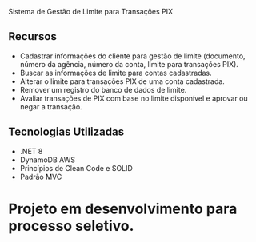 Sistema de Gestão de Limite para Transações PIX

## Recursos

- Cadastrar informações do cliente para gestão de limite (documento, número da agência, número da conta, limite para transações PIX).
- Buscar as informações de limite para contas cadastradas.
- Alterar o limite para transações PIX de uma conta cadastrada.
- Remover um registro do banco de dados de limite.
- Avaliar transações de PIX com base no limite disponível e aprovar ou negar a transação.

## Tecnologias Utilizadas

- .NET 8
- DynamoDB AWS
- Princípios de Clean Code e SOLID
- Padrão MVC

# Projeto em desenvolvimento para processo seletivo.
